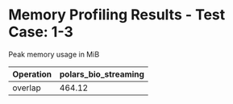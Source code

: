 # Memory Profiling Results - Test Case: 1-3

Peak memory usage in MiB

| Operation | polars_bio_streaming |
|-----------|---|
| overlap | 464.12 |
